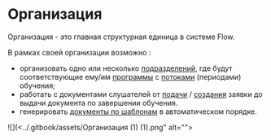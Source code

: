 # Организация

Организация - это главная структурная единица в системе Flow.

В рамках своей организации возможно :

* организовать одно или несколько [подразделений](sozdanie-organizacii.md#podrazdelenie), где будут соответствующие ему/им [программы](../obuchenie/programma/) с [потоками](../obuchenie/programma/potok/) (периодами) обучения;&#x20;
* работать с документами слушателей от [подачи](../slushateli/zayavki/sposoby-sozdaniya-zayavok.md) / [создания](../slushateli/zayavki/sposoby-sozdaniya-zayavok.md) заявки до выдачи документа по завершении обучения.
* генерировать [документы по шаблонам](shablony-dokumentov/) в автоматическом порядке.

![](<../.gitbook/assets/Организация (1) (1).png" alt=""><figcaption></figcaption></figure>
